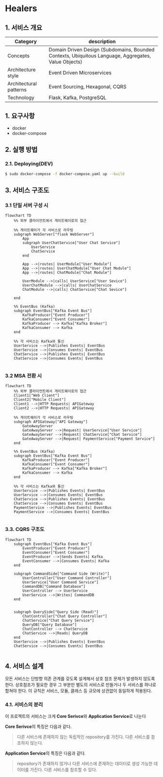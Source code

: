 # Healers

## 1. 서비스 개요

| Category               | description                                                                                         |
| ---------------------- | --------------------------------------------------------------------------------------------------- |
| Concepts               | Domain Driven Design (Subdomains, Bounded Contexts, Ubiquitous Language, Aggregates, Value Objects) |
| Architecture style     | Event Driven Microservices                                                                          |
| Architectural patterns | Event Sourcing, Hexagonal, CQRS                                                                     |
| Technology             | Flask, Kafka, PostgreSQL                                                                            |

## 1. 요구사항

- docker
- docker-compose

## 2. 실행 방법

### 2.1. Deploying(DEV)

```bash
$ sudo docker-compose -f docker-compose.yaml up --build
```

## 3. 서비스 구조도

### 3.1 단일 서버 구성 시

```mermaid
flowchart TD
    %% 외부 클라이언트에서 게이트웨이로의 접근

    %% 게이트웨이가 각 서비스로 라우팅
    subgraph WebServer["flask WebServer"]
        App
        subgraph UserChatService["User Chat Service"]
            UserService
            ChatService
        end

        App -->|routes| UserModule["User Module"]
        App -->|routes| UserChatModule["User Chat Module"]
        App -->|routes| ChatModule["Chat Module"]

        UserModule -->|calls| UserService["User Sevice"]
        UserChatModule -->|calls| UserChatService
        ChatModule -->|calls| ChatService["Chat Sevice"]

    end

    %% EventBus (Kafka)
    subgraph EventBus["Kafka Event Bus"]
        KafkaProducer["Event Producer"]
        KafkaConsumer["Event Consumer"]
        KafkaProducer --> Kafka["Kafka Broker"]
        KafkaConsumer --> Kafka
    end

    %% 각 서비스는 Kafka와 통신
    UserService -->|Publishes Events| EventBus
    UserService -->|Consumes Events| EventBus
    ChatService -->|Publishes Events| EventBus
    ChatService -->|Consumes Events| EventBus


```

### 3.2 MSA 전환 시

```mermaid
flowchart TD
    %% 외부 클라이언트에서 게이트웨이로의 접근
    Client1["Web Client"]
    Client2["Mobile Client"]
    Client1 -->|HTTP Requests| APIGateway
    Client2 -->|HTTP Requests| APIGateway

    %% 게이트웨이가 각 서비스로 라우팅
    subgraph APIGateway["API Gateway"]
        GateAwayServer
        GateAwayServer -->|Request| UserService["User Service"]
        GateAwayServer -->|Request| ChatService["Chat Service"]
        GateAwayServer -->|Request| PaymentService["Payment Service"]
    end

    %% EventBus (Kafka)
    subgraph EventBus["Kafka Event Bus"]
        KafkaProducer["Event Producer"]
        KafkaConsumer["Event Consumer"]
        KafkaProducer --> Kafka["Kafka Broker"]
        KafkaConsumer --> Kafka
    end

    %% 각 서비스는 Kafka와 통신
    UserService -->|Publishes Events| EventBus
    UserService -->|Consumes Events| EventBus
    ChatService -->|Publishes Events| EventBus
    ChatService -->|Consumes Events| EventBus
    PaymentService -->|Publishes Events| EventBus
    PaymentService -->|Consumes Events| EventBus


```

### 3.3. CQRS 구조도

```mermaid
flowchart TD
    subgraph EventBus["Kafka Event Bus"]
        EventProducer["Event Producer"]
        EventConsumer["Event Consumer"]
        EventProducer -->|Sends Events| Kafka
        EventConsumer -->|Consumes Events| Kafka
    end

    subgraph CommandSide["Command Side (Write)"]
        UserController["User Command Controller"]
        UserService["User Command Service"]
        CommandDB["Command Database"]
        UserController --> UserService
        UserService -->|Writes| CommandDB
    end


    subgraph QuerySide["Query Side (Read)"]
        ChatController["Chat Query Controller"]
        ChatService["Chat Query Service"]
        QueryDB["Query Database"]
        ChatController --> ChatService
        ChatService -->|Reads| QueryDB
    end
    UserService -->|Publishes Events| EventBus
    ChatService -->|Consumes Events| EventBus


```

## 4. 서비스 설계

모든 서비스는 단방향 의존 관계를 갖도록 설계해서 상호 참조 문제가 발생하지 않도록 한다. 상호참조가 필요한 경우 그 부분만 별도의 서비스로 만들거나 두 서비스를 하나로 합쳐야 한다. 이 규칙은 서비스, 모듈, 클래스 등 규모에 상관없이 동일하게 적용된다.

### 4.1. 서비스의 분리

이 프로젝트의 서비스는 크게 **Core Serivce**와 **Application Service**로 나눈다

**Core Serivce**의 특징은 다음과 같다.

> 다른 서비스에 존재하지 않는 독립적인 repository를 가진다.
> 다른 서비스를 참조하지 않는다.

**Application Service**의 특징은 다음과 같다.

> repository가 존재하지 않거나 다른 서비스에 존재하는 데이터로 생성 가능한 데이터를 가진다. 다른 서비스를 참조할 수 있다.
